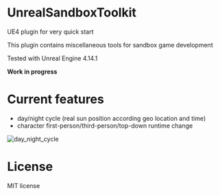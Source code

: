 # UnrealSandboxToolkit

UE4 plugin for very quick start

This plugin contains miscellaneous tools for sandbox game development

Tested with Unreal Engine 4.14.1

**Work in progress**


# Current features
* day/night cycle (real sun position according geo location and time)
* character first-person/third-person/top-down runtime change



![day_night_cycle](http://www.unrealsandbox.com/daynight_cycle.gif)



# License
MIT license